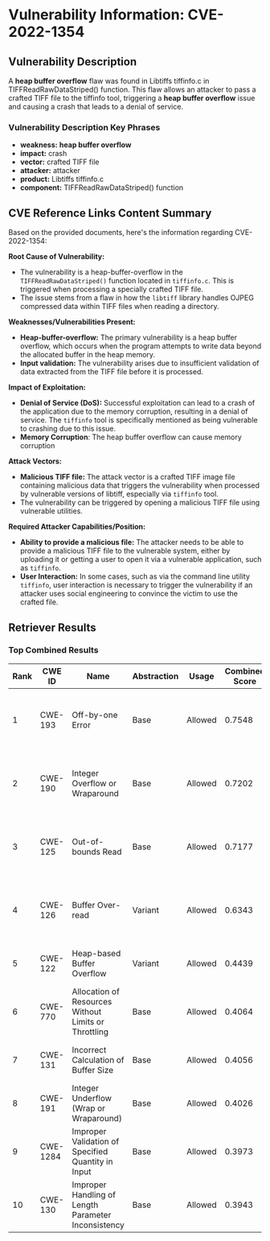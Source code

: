 # Vulnerability Information: CVE-2022-1354

## Vulnerability Description
A **heap buffer overflow** flaw was found in Libtiffs tiffinfo.c in TIFFReadRawDataStriped() function. This flaw allows an attacker to pass a crafted TIFF file to the tiffinfo tool, triggering a **heap buffer overflow** issue and causing a crash that leads to a denial of service.

### Vulnerability Description Key Phrases
- **weakness:** **heap buffer overflow**
- **impact:** crash
- **vector:** crafted TIFF file
- **attacker:** attacker
- **product:** Libtiffs tiffinfo.c
- **component:** TIFFReadRawDataStriped() function

## CVE Reference Links Content Summary
Based on the provided documents, here's the information regarding CVE-2022-1354:

**Root Cause of Vulnerability:**

*   The vulnerability is a heap-buffer-overflow in the `TIFFReadRawDataStriped()` function located in `tiffinfo.c`. This is triggered when processing a specially crafted TIFF file.
*   The issue stems from a flaw in how the `libtiff` library handles OJPEG compressed data within TIFF files when reading a directory.

**Weaknesses/Vulnerabilities Present:**

*   **Heap-buffer-overflow:** The primary vulnerability is a heap buffer overflow, which occurs when the program attempts to write data beyond the allocated buffer in the heap memory.
*   **Input validation:**  The vulnerability arises due to insufficient validation of data extracted from the TIFF file before it is processed.

**Impact of Exploitation:**

*   **Denial of Service (DoS):** Successful exploitation can lead to a crash of the application due to the memory corruption, resulting in a denial of service. The `tiffinfo` tool is specifically mentioned as being vulnerable to crashing due to this issue.
*   **Memory Corruption**: The heap buffer overflow can cause memory corruption

**Attack Vectors:**

*   **Malicious TIFF file:** The attack vector is a crafted TIFF image file containing malicious data that triggers the vulnerability when processed by vulnerable versions of libtiff, especially via `tiffinfo` tool.
*   The vulnerability can be triggered by opening a malicious TIFF file using vulnerable utilities.

**Required Attacker Capabilities/Position:**

*   **Ability to provide a malicious file:** The attacker needs to be able to provide a malicious TIFF file to the vulnerable system, either by uploading it or getting a user to open it via a vulnerable application, such as `tiffinfo`.
*   **User Interaction:** In some cases, such as via the command line utility `tiffinfo`, user interaction is necessary to trigger the vulnerability if an attacker uses social engineering to convince the victim to use the crafted file.

## Retriever Results

### Top Combined Results

| Rank | CWE ID | Name | Abstraction | Usage | Combined Score | Retrievers | Individual Scores |
|------|--------|------|-------------|-------|---------------|------------|-------------------|
| 1 | CWE-193 | Off-by-one Error | Base | Allowed | 0.7548 | dense, sparse, graph | dense: 0.518, sparse: 0.294, graph: 0.915 |
| 2 | CWE-190 | Integer Overflow or Wraparound | Base | Allowed | 0.7202 | dense, sparse, graph | dense: 0.561, sparse: 0.302, graph: 0.747 |
| 3 | CWE-125 | Out-of-bounds Read | Base | Allowed | 0.7177 | dense, sparse, graph | dense: 0.520, sparse: 0.281, graph: 0.830 |
| 4 | CWE-126 | Buffer Over-read | Variant | Allowed | 0.6343 | dense, sparse, graph | dense: 0.551, sparse: 0.273, graph: 0.714 |
| 5 | CWE-122 | Heap-based Buffer Overflow | Variant | Allowed | 0.4439 | dense, sparse | dense: 0.599, sparse: 0.317 |
| 6 | CWE-770 | Allocation of Resources Without Limits or Throttling | Base | Allowed | 0.4064 | sparse, graph | sparse: 0.239, graph: 0.754 |
| 7 | CWE-131 | Incorrect Calculation of Buffer Size | Base | Allowed | 0.4056 | dense, sparse | dense: 0.522, sparse: 0.252 |
| 8 | CWE-191 | Integer Underflow (Wrap or Wraparound) | Base | Allowed | 0.4026 | dense, sparse | dense: 0.509, sparse: 0.258 |
| 9 | CWE-1284 | Improper Validation of Specified Quantity in Input | Base | Allowed | 0.3973 | dense, sparse | dense: 0.490, sparse: 0.266 |
| 10 | CWE-130 | Improper Handling of Length Parameter Inconsistency | Base | Allowed | 0.3943 | dense, sparse | dense: 0.486, sparse: 0.264 |

